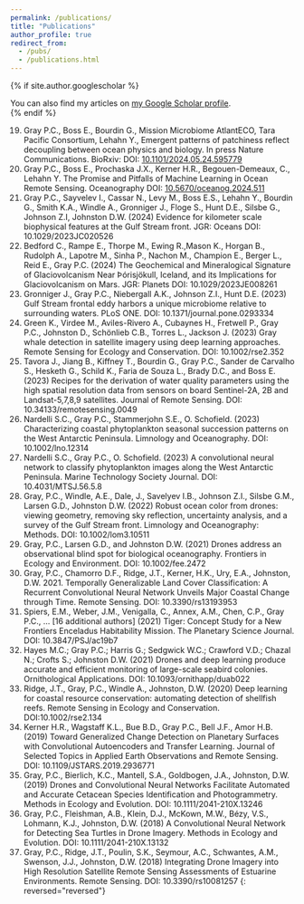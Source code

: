 ```yaml
---
permalink: /publications/
title: "Publications"
author_profile: true
redirect_from: 
  - /pubs/
  - /publications.html
---
```


{% if site.author.googlescholar %}
  <div class="wordwrap">You can also find my articles on <a href="{{site.author.googlescholar}}">my Google Scholar profile</a>.</div>
{% endif %}

19.   Gray P.C., Boss E., Bourdin G., Mission Microbiome AtlantECO, Tara Pacific Consortium,  Lehahn Y., Emergent patterns of patchiness reflect decoupling between ocean physics and biology. In press Nature Communications. BioRxiv: DOI: [10.1101/2024.05.24.595779](https://www.doi.org/10.1101/2024.05.24.595779) 
18.   Gray P.C., Boss E., Prochaska J.X., Kerner H.R., Begouen-Demeaux, C., Lehahn Y. The Promise and Pitfalls of Machine Learning in Ocean Remote Sensing. Oceanography DOI: [10.5670/oceanog.2024.511](https://www.doi.org/10.5670/oceanog.2024.511)
17.   Gray P.C., Sayvelev I., Cassar N., Levy M., Boss E.S., Lehahn Y., Bourdin G., Smith K.A., Windle A., Gronniger J., Floge S., Hunt D.E., Silsbe G., Johnson Z.I, Johnston D.W. (2024) Evidence for kilometer scale biophysical features at the Gulf Stream front. JGR: Oceans DOI: 10.1029/2023JC020526 
16.   Bedford C., Rampe E., Thorpe M., Ewing R.,Mason K., Horgan B., Rudolph A., Lapotre M., Sinha P., Nachon M., Champion E., Berger L., Reid E., Gray P.C. (2024)  The Geochemical and Mineralogical Signature of Glaciovolcanism Near Þórisjökull, Iceland, and its Implications for Glaciovolcanism on Mars. JGR: Planets DOI: 10.1029/2023JE008261
15. Gronniger J., Gray P.C., Niebergall A.K., Johnson Z.I., Hunt D.E. (2023) Gulf Stream frontal eddy harbors a unique microbiome relative to surrounding waters. PLoS ONE. DOI: 10.1371/journal.pone.0293334
14.   Green K., Virdee M., Aviles-Rivero A., Cubaynes H., Fretwell P., Gray P.C., Johnston D., Schönlieb C.B., Torres L., Jackson J. (2023) Gray whale detection in satellite imagery using deep learning approaches. Remote Sensing for Ecology and Conservation. DOI: 10.1002/rse2.352
13.   Tavora J., Jiang B., Kiffney T., Bourdin G., Gray P.C., Sander de Carvalho S., Hesketh G., Schild K., Faria de Souza L., Brady D.C., and Boss E. (2023) Recipes for the derivation of water quality parameters using the high spatial resolution data from sensors on board Sentinel-2A, 2B and Landsat-5,7,8,9 satellites. Journal of Remote Sensing. DOI: 10.34133/remotesensing.0049
12.   Nardelli S.C., Gray P.C., Stammerjohn S.E., O. Schofield. (2023) Characterizing coastal phytoplankton seasonal succession patterns on the West Antarctic Peninsula. Limnology and Oceanography. DOI: 10.1002/lno.12314
11.   Nardelli S.C., Gray P.C., O. Schofield. (2023) A convolutional neural network to classify phytoplankton images along the West Antarctic Peninsula. Marine Technology Society Journal. DOI: 10.4031/MTSJ.56.5.8
10.   Gray, P.C., Windle, A.E., Dale, J., Savelyev I.B., Johnson Z.I., Silsbe G.M., Larsen G.D., Johnston D.W. (2022) Robust ocean color from drones: viewing geometry, removing sky reflection, uncertainty analysis, and a survey of the Gulf Stream front. Limnology and Oceanography: Methods. DOI: 10.1002/lom3.10511
9.  Gray, P.C., Larsen G.D., and Johnston D.W. (2021) Drones address an observational blind spot for biological oceanography. Frontiers in Ecology and Environment. DOI: 10.1002/fee.2472
8.  Gray, P.C., Chamorro D.F., Ridge, J.T., Kerner, H.K., Ury, E.A., Johnston, D.W. 2021. Temporally Generalizable Land Cover Classification: A Recurrent Convolutional Neural Network Unveils Major Coastal Change through Time.  Remote Sensing. DOI: 10.3390/rs13193953
7.  Spiers, E.M., Weber, J.M., Venigalla, C., Annex, A.M., Chen, C.P., Gray P.C., … [16 additional authors] (2021) Tiger: Concept Study for a New Frontiers Enceladus Habitability Mission. The Planetary Science Journal. DOI: 10.3847/PSJ/ac19b7
6.  Hayes M.C.; Gray P.C.; Harris G.; Sedgwick W.C.; Crawford V.D.; Chazal N.; Crofts S.; Johnston D.W. (2021) Drones and deep learning produce accurate and efficient monitoring of large-scale seabird colonies. Ornithological Applications. DOI: 10.1093/ornithapp/duab022
5.  Ridge, J.T., Gray, P.C., Windle A., Johnston, D.W. (2020) Deep learning for coastal resource conservation: automating detection of shellfish reefs. Remote Sensing in Ecology and Conservation. DOI:10.1002/rse2.134
4.  Kerner H.R., Wagstaff K.L., Bue B.D., Gray P.C., Bell J.F., Amor H.B. (2019) Toward Generalized Change Detection on Planetary Surfaces with Convolutional Autoencoders and Transfer Learning. Journal of Selected Topics in Applied Earth Observations and Remote Sensing. DOI: 10.1109/JSTARS.2019.2936771
3.  Gray, P.C., Bierlich, K.C., Mantell, S.A., Goldbogen, J.A., Johnston, D.W. (2019) Drones and Convolutional Neural Networks Facilitate Automated and Accurate Cetacean Species Identification and Photogrammetry. Methods in Ecology and Evolution. DOI: 10.1111/2041-210X.13246
2.  Gray, P.C., Fleishman, A.B., Klein, D.J., McKown, M.W., Bézy, V.S., Lohmann, K.J., Johnston, D.W. (2018) A Convolutional Neural Network for Detecting Sea Turtles in Drone Imagery. Methods in Ecology and Evolution. DOI: 10.1111/2041-210X.13132
1.  Gray, P.C., Ridge, J.T., Poulin, S.K., Seymour, A.C., Schwantes, A.M., Swenson, J.J., Johnston, D.W. (2018) Integrating Drone Imagery into High Resolution Satellite Remote Sensing Assessments of Estuarine Environments. Remote Sensing. DOI: 10.3390/rs10081257
{: reversed="reversed"}
